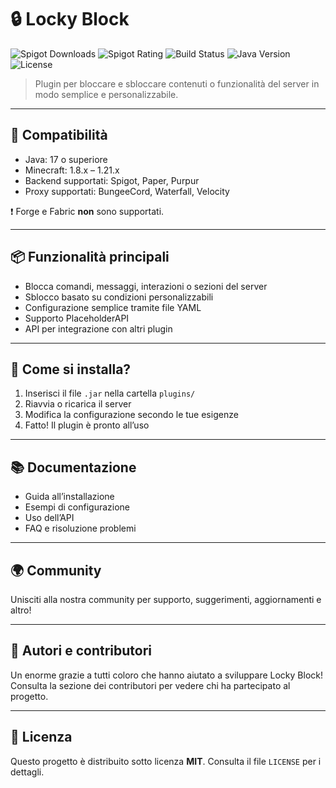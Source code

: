 # 🔒 Locky Block

![Spigot Downloads](https://img.shields.io/badge/Spigot-Downloads-blue)
![Spigot Rating](https://img.shields.io/badge/Rating-★★★★★-yellow)
![Build Status](https://img.shields.io/badge/Build-Passing-brightgreen)
![Java Version](https://img.shields.io/badge/Java-17%2B-blue)
![License](https://img.shields.io/badge/License-MIT-green)

> Plugin per bloccare e sbloccare contenuti o funzionalità del server in modo semplice e personalizzabile.

---

## 🔭 Compatibilità

- Java: 17 o superiore
- Minecraft: 1.8.x – 1.21.x
- Backend supportati: Spigot, Paper, Purpur
- Proxy supportati: BungeeCord, Waterfall, Velocity

❗ Forge e Fabric **non** sono supportati.

---

## 📦 Funzionalità principali

- Blocca comandi, messaggi, interazioni o sezioni del server
- Sblocco basato su condizioni personalizzabili
- Configurazione semplice tramite file YAML
- Supporto PlaceholderAPI
- API per integrazione con altri plugin

---

## 🧪 Come si installa?

1. Inserisci il file `.jar` nella cartella `plugins/`
2. Riavvia o ricarica il server
3. Modifica la configurazione secondo le tue esigenze
4. Fatto! Il plugin è pronto all’uso

---

## 📚 Documentazione

- Guida all’installazione
- Esempi di configurazione
- Uso dell’API
- FAQ e risoluzione problemi

---

## 🌍 Community

Unisciti alla nostra community per supporto, suggerimenti, aggiornamenti e altro!

---

## 👥 Autori e contributori

Un enorme grazie a tutti coloro che hanno aiutato a sviluppare Locky Block!  
Consulta la sezione dei contributori per vedere chi ha partecipato al progetto.

---

## 📜 Licenza

Questo progetto è distribuito sotto licenza **MIT**. Consulta il file `LICENSE` per i dettagli.
